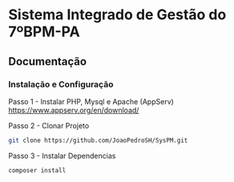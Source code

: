# Sistema Integrado de Gestão do 7ºBPM-PA

## Documentação

### Instalação e Configuração

Passo 1 - Instalar PHP, Mysql e Apache (AppServ) 
https://www.appserv.org/en/download/

Passo 2 - Clonar Projeto
````sh
git clone https://github.com/JoaoPedroSH/SysPM.git
````

Passo 3 - Instalar Dependencias
````sh
composer install
````
 
 
